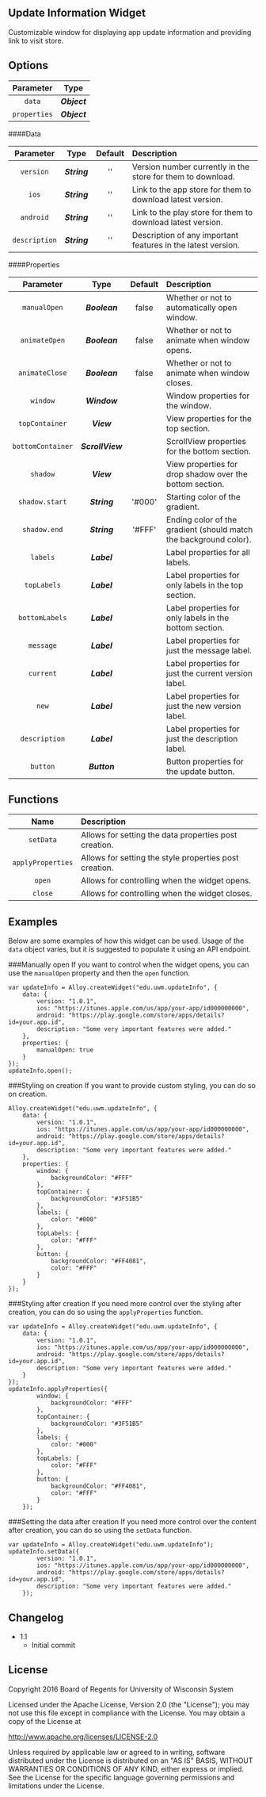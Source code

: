 Update Information Widget
-------------------------
Customizable window for displaying app update information and providing link to visit store.

Options
-------

Parameter      | Type          |
:-------------:|:-------------:|
`data`         | ***Object***  |
`properties`   | ***Object***  |

####Data

Parameter     | Type         | Default | Description                                                  |
:------------:|:------------:|:-------:|:-------------------------------------------------------------|
`version`     | ***String*** | ''      | Version number currently in the store for them to download.  |
`ios`         | ***String*** | ''      | Link to the app store for them to download latest version.   |
`android`     | ***String*** | ''      | Link to the play store for them to download latest version.  |
`description` | ***String*** | ''      | Description of any important features in the latest version. |

####Properties

Parameter         | Type             | Default | Description                                                       |
:----------------:|:----------------:|:-------:|:------------------------------------------------------------------|
`manualOpen`      | ***Boolean***    | false   | Whether or not to automatically open window.                      |
`animateOpen`     | ***Boolean***    | false   | Whether or not to animate when window opens.                      |
`animateClose`    | ***Boolean***    | false   | Whether or not to animate when window closes.                     |
`window`          | ***Window***     |         | Window properties for the window.                                 |
`topContainer`    | ***View***       |         | View properties for the top section.                              |
`bottomContainer` | ***ScrollView*** |         | ScrollView properties for the bottom section.                     |
`shadow`          | ***View***       |         | View properties for drop shadow over the bottom section.          |
`shadow.start`    | ***String***     | '#000'  | Starting color of the gradient.                                   |
`shadow.end`      | ***String***     | '#FFF'  | Ending color of the gradient (should match the background color). |
`labels`          | ***Label***      |         | Label properties for all labels.                                  |
`topLabels`       | ***Label***      |         | Label properties for only labels in the top section.              |
`bottomLabels`    | ***Label***      |         | Label properties for only labels in the bottom section.           |
`message`         | ***Label***      |         | Label properties for just the message label.                      |
`current`         | ***Label***      |         | Label properties for just the current version label.              |
`new`             | ***Label***      |         | Label properties for just the new version label.                  |
`description`     | ***Label***      |         | Label properties for just the description label.                  |
`button`          | ***Button***     |         | Button properties for the update button.                          |

Functions
---------

Name              | Description                                            |
:----------------:|:-------------------------------------------------------|
`setData`         | Allows for setting the data properties post creation.  |
`applyProperties` | Allows for setting the style properties post creation. |
`open`            | Allows for controlling when the widget opens.          |
`close`           | Allows for controlling when the widget closes.         |


Examples
--------
Below are some examples of how this widget can be used. 
Usage of the `data` object varies, but it is suggested to populate it using an API endpoint.

###Manually open
If you want to control when the widget opens, you can use the `manualOpen` property and then the `open` function.
```
var updateInfo = Alloy.createWidget("edu.uwm.updateInfo", {
	data: {
		version: "1.0.1",
		ios: "https://itunes.apple.com/us/app/your-app/id000000000",
		android: "https://play.google.com/store/apps/details?id=your.app.id",
		description: "Some very important features were added."
	},
	properties: {
		manualOpen: true
	}
});
updateInfo.open();
```

###Styling on creation
If you want to provide custom styling, you can do so on creation.
```
Alloy.createWidget("edu.uwm.updateInfo", {
	data: {
		version: "1.0.1",
		ios: "https://itunes.apple.com/us/app/your-app/id000000000",
		android: "https://play.google.com/store/apps/details?id=your.app.id",
		description: "Some very important features were added."
	},
	properties: {
		window: {
			backgroundColor: "#FFF"
		},
		topContainer: {
			backgroundColor: "#3F51B5"
		},
		labels: {
			color: "#000"
		},
		topLabels: {
			color: "#FFF"
		},
		button: {
			backgroundColor: "#FF4081",
			color: "#FFF"
		}
	}
});
```

###Styling after creation
If you need more control over the styling after creation, you can do so using the `applyProperties` function.
```
var updateInfo = Alloy.createWidget("edu.uwm.updateInfo", {
	data: {
		version: "1.0.1",
		ios: "https://itunes.apple.com/us/app/your-app/id000000000",
		android: "https://play.google.com/store/apps/details?id=your.app.id",
		description: "Some very important features were added."
	}
});
updateInfo.applyProperties({
		window: {
			backgroundColor: "#FFF"
		},
		topContainer: {
			backgroundColor: "#3F51B5"
		},
		labels: {
			color: "#000"
		},
		topLabels: {
			color: "#FFF"
		},
		button: {
			backgroundColor: "#FF4081",
			color: "#FFF"
		}
	});
```

###Setting the data after creation
If you need more control over the content after creation, you can do so using the `setData` function.
```
var updateInfo = Alloy.createWidget("edu.uwm.updateInfo");
updateInfo.setData({
		version: "1.0.1",
		ios: "https://itunes.apple.com/us/app/your-app/id000000000",
		android: "https://play.google.com/store/apps/details?id=your.app.id",
		description: "Some very important features were added."
	});
```

Changelog
---------

* 1.1
	* Initial commit

License
-------

Copyright 2016 Board of Regents for University of Wisconsin System

Licensed under the Apache License, Version 2.0 (the "License");
you may not use this file except in compliance with the License.
You may obtain a copy of the License at

   http://www.apache.org/licenses/LICENSE-2.0

Unless required by applicable law or agreed to in writing, software
distributed under the License is distributed on an "AS IS" BASIS,
WITHOUT WARRANTIES OR CONDITIONS OF ANY KIND, either express or implied.
See the License for the specific language governing permissions and
limitations under the License.